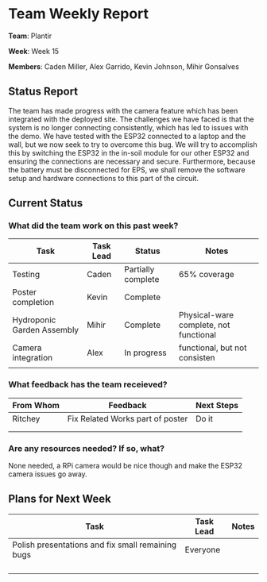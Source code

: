 # Team Weekly Report

**Team**: Plantir

**Week**: Week 15

**Members**: Caden Miller, Alex Garrido, Kevin Johnson, Mihir Gonsalves

## Status Report

The team has made progress with the camera feature which has been integrated with the deployed site. The challenges we have faced is that the system is no longer connecting consistently, which has led to issues with the demo. We have tested with the ESP32 connected to a laptop and the wall, but we now seek to try to overcome this bug. We will try to accomplish this by switching the ESP32 in the in-soil module for our other ESP32 and ensuring the connections are necessary and secure. Furthermore, because the battery must be disconnected for EPS, we shall remove the software setup and hardware connections to this part of the circuit.


## Current Status

### What did the team work on this past week?

| Task | Task Lead | Status | Notes |
| ---- | --------- | ------ | ----- |
|Testing|Caden|Partially complete|65% coverage|
|Poster completion|Kevin|Complete|       |
|   Hydroponic Garden Assembly   |     Mihir      |    Complete    |   Physical-ware complete, not functional   |
|   Camera integration   |     Alex      |    In progress    |   functional, but not consisten    |
|      |           |        |       |

### What feedback has the team receieved?

| From Whom | Feedback | Next Steps |
| --------- | -------- | ---------- |
|Ritchey|Fix Related Works part of poster|Do it|
|           |          |            |
|           |          |            |

### Are any resources needed? If so, what?
None needed, a RPi camera would be nice though and make the ESP32 camera issues go away.

## Plans for Next Week

| Task | Task Lead | Notes |
| ---- | --------- | ----- |
|   Polish presentations and fix small remaining bugs   |     Everyone     |       |
|      |           |       |
|      |           |       |
|      |           |       |
|      |           |       |
